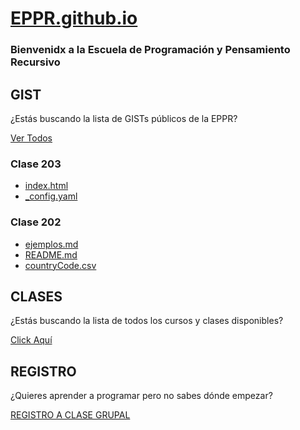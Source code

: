 # [EPPR.github.io](https://eppr.github.io)

### Bienvenidx a la Escuela de Programación y Pensamiento Recursivo

## GIST

¿Estás buscando la lista de GISTs públicos de la EPPR?

[Ver Todos](https://gist.github.com/recurs1v0)

### Clase 203

- [index.html](https://gist.github.com/recurs1v0/33004a775012cf5dff4892fced71492a)
- [_config.yaml](https://gist.github.com/recurs1v0/e1eb539ac63a532068258f40d0d378f8)

### Clase 202

- [ejemplos.md](https://gist.github.com/recurs1v0/0b396678831df73c9cd4ac9e8566e50f)
- [README.md](https://gist.github.com/recurs1v0/0b6ab2f5e7ee9abe244317aea6deeadc)
- [countryCode.csv](https://gist.github.com/recurs1v0/081c5740e462e9e21f6eaae4c1312d8b)


## CLASES

¿Estás buscando la lista de todos los cursos y clases disponibles?

[Click Aquí](https://eppr.github.io/clases/)

## REGISTRO

¿Quieres aprender a programar pero no sabes dónde empezar?

[REGISTRO A CLASE GRUPAL](https://ez.link/eppr)
